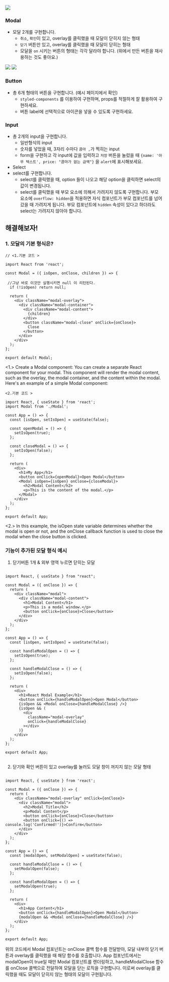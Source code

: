 ![](https://velog.velcdn.com/images/mjmj0518789/post/0d097172-38dc-4ddb-9e28-bf900c42a067/image.png)

### Modal

- 모달 2개를 구현합니다.
  - `취소`, `확인`이 있고, overlay를 클릭했을 때 모달이 닫히지 않는 형태
  - `닫기` 버튼만 있고, overlay를 클릭했을 때 모달이 닫히는 형태
  - 모달을 `on` 시키는 버튼의 형태는 각각 달라야 합니다. (위에서 만든 버튼을 재사용하는 것도 좋아요.)

![](https://velog.velcdn.com/images/mjmj0518789/post/8a92723a-3778-48e5-b422-2d5519650342/image.png)
![](https://velog.velcdn.com/images/mjmj0518789/post/4f9d2b33-7be4-4747-b5e4-2ae15e716657/image.png)

### Button

- 총 6개 형태의 버튼을 구현합니다. (예시 페이지에서 확인)
  - `styled-components` 를 이용하여 구현하며, props를 적절하게 잘 활용하여 구현하세요.
  - 버튼 label에 선택적으로 아이콘을 넣을 수 있도록 구현하세요.

### Input

- 총 2개의 input을 구현합니다.
  - 일반형식의 input
  - 숫자를 넣었을 때, 3자리 수마다 `콤마 ,`가 찍히는 input
  - form을 구현하고 각 input에 값을 입력하고 `저장` 버튼을 눌렀을 때 `{name: '아무 텍스트', price: "콤마가 없는 금액"}` 을 `alert`에 표시해보세요.
- Select
- select를 구현합니다.
  - select를 클릭했을 때, option 들이 나오고 해당 option을 클릭하면 select의 값이 변경됩니다.
  - select를 클릭했을 때 부모 요소에 의해서 가려지지 않도록 구현합니다. 부모 요소에 `overflow: hidden`을 적용하면 자식 컴포넌트가 부모 컴포넌트를 넘어갔을 때 가려지게 됩니다. 부모 컴포넌트에 `hidden` 속성이 있다고 하더라도 select는 가려지지 않아야 합니다.

## 해결해보자!

### 1. 모달의 기본 형식은?

```
// <1.기본 코드 >

import React from 'react';

const Modal = ({ isOpen, onClose, children }) => {

 //그냥 바로 이것만 실행시키면 null 이 리턴된다.
  if (!isOpen) return null;

  return (
    <div className="modal-overlay">
      <div className="modal-container">
        <div className="modal-content">
          {children}
        </div>
        <button className="modal-close" onClick={onClose}>
          Close
        </button>
      </div>
    </div>
  );
};

export default Modal;
```

<1.>
Create a Modal component: You can create a separate React component for your modal. This component will render the modal content, such as the overlay, the modal container, and the content within the modal. Here's an example of a simple Modal component:

```
<2.기본 코드 >

import React, { useState } from 'react';
import Modal from './Modal';

const App = () => {
  const [isOpen, setIsOpen] = useState(false);

  const openModal = () => {
    setIsOpen(true);
  };

  const closeModal = () => {
    setIsOpen(false);
  };

  return (
    <div>
      <h1>My App</h1>
      <button onClick={openModal}>Open Modal</button>
      <Modal isOpen={isOpen} onClose={closeModal}>
        <h2>Modal Content</h2>
        <p>This is the content of the modal.</p>
      </Modal>
    </div>
  );
};

export default App;

```

<2.>
In this example, the isOpen state variable determines whether the modal is open or not, and the onClose callback function is used to close the modal when the close button is clicked.

### 기능이 추가된 모달 형식 예시

1. 닫기버튼 1개 & 외부 영역 누르면 닫히는 모달

```

import React, { useState } from "react";

const Modal = ({ onClose }) => {
  return (
    <div className="modal">
      <div className="modal-content">
        <h1>Modal Content</h1>
        <p>This is a modal window.</p>
        <button onClick={onClose}>Close</button>
      </div>
    </div>
  );
};

const App = () => {
  const [isOpen, setIsOpen] = useState(false);

  const handleModalOpen = () => {
    setIsOpen(true);
  };

  const handleModalClose = () => {
    setIsOpen(false);
  };

  return (
    <div>
      <h1>React Modal Example</h1>
      <button onClick={handleModalOpen}>Open Modal</button>
      {isOpen && <Modal onClose={handleModalClose} />}
      {isOpen && (
        <div
          className="modal-overlay"
          onClick={handleModalClose}
        ></div>
      )}
    </div>
  );
};

export default App;


```

2. 닫기와 확인 버튼이 있고 overlay를 눌러도 모달 창이 꺼지지 않는 모달 형태

```

import React, { useState } from 'react';

const Modal = ({ onClose }) => {
  return (
    <div className="modal-overlay" onClick={onClose}>
      <div className="modal">
        <h2>Modal Title</h2>
        <p>Modal Content</p>
        <button onClick={onClose}>Close</button>
        <button onClick={() => console.log('Confirmed!')}>Confirm</button>
      </div>
    </div>
  );
};

const App = () => {
  const [modalOpen, setModalOpen] = useState(false);

  const handleModalClose = () => {
    setModalOpen(false);
  };

  const handleModalOpen = () => {
    setModalOpen(true);
  };

  return (
    <div>
      <h1>App Content</h1>
      <button onClick={handleModalOpen}>Open Modal</button>
      {modalOpen && <Modal onClose={handleModalClose} />}
    </div>
  );
};

export default App;

```

위의 코드에서 Modal 컴포넌트는 onClose 콜백 함수를 전달받아, 모달 내부의 닫기 버튼과 overlay를 클릭했을 때 해당 함수를 호출합니다. App 컴포넌트에서는 modalOpen이 true일 때만 Modal 컴포넌트를 렌더링하고, handleModalClose 함수를 onClose 콜백으로 전달하여 모달을 닫는 로직을 구현합니다. 이로써 overlay를 클릭했을 때도 모달이 닫히지 않는 형태의 모달이 구현됩니다.
